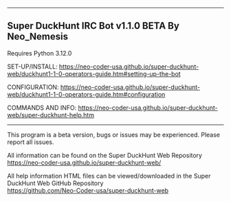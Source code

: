 --------------------------------------------------------
Super DuckHunt IRC Bot v1.1.0 BETA
By Neo_Nemesis
--------------------------------------------------------
Requires Python 3.12.0

SET-UP/INSTALL: https://neo-coder-usa.github.io/super-duckhunt-web/duckhunt1-1-0-operators-guide.htm#setting-up-the-bot

CONFIGURATION: https://neo-coder-usa.github.io/super-duckhunt-web/duckhunt1-1-0-operators-guide.htm#configuration

COMMANDS AND INFO: https://neo-coder-usa.github.io/super-duckhunt-web/super-duckhunt-help.htm

--------------------------------------------------------------------------------------------------------------------------
This program is a beta version, bugs or issues may be experienced. Please report all issues.

All information can be found on the Super DuckHunt Web Repository <br>
https://neo-coder-usa.github.io/super-duckhunt-web/

All help information HTML files can be viewed/downloaded in the Super DuckHunt Web GitHub Repository <br>
https://github.com/Neo-Coder-usa/super-duckhunt-web

